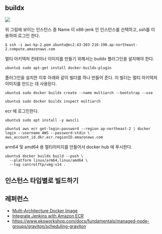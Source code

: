 ## buildx ##

![](https://github.com/gnosia93/eks-grv-mig/blob/main/tutorial/images/ec2-1.png)

위 그림에 보이는 인스턴스 중 Name 이 x86-jenk 인 인스턴스를 선택하고, ssh를 이용하여 로그인 한다.
```
$ ssh -i aws-kp-2.pem ubuntu@ec2-43-203-216-190.ap-northeast-2.compute.amazonaws.com
```

멀티 아키텍처 컨테이너 이미지를 만들기 위해서는 buildx 플러그인을 설치해야 한다. 
```
ubuntu$ sudo apt-get install docker-buildx-plugin
```

플러그인을 설치한 이후 아래와 같이 빌더를 하나 만들어 준다. 이 빌더는 멀티 아키텍처 이미지를 만드는 데 사용된다.  
```
ubuntu$ sudo docker buildx create --name multiarch --bootstrap --use

ubuntu$ sudo docker buildx inspect multiarch
```


ecr 에 로그인한다.
```
ubuntu$ sudo apt install -y awscli

ubuntu$ aws ecr get-login-password --region ap-northeast-2 | docker login --username AWS --password-stdin \
aws_account_id.dkr.ecr.regionID.amazonaws.com
```


arm64 및 amd64 용 멀티이미지를 만들어서 docker hub 에 푸시한다.
```
ubuntu$ docker buildx build --push \
  --platform linux/arm64,linux/amd64 \
  --tag controlftp/vmg:v14 .
```



## 인스턴스 타입별로 빌드하기 ##


## 레퍼런스 ##
* [Multi-Architecture Docker Image](https://medium.com/illumination/multi-architecture-docker-image-3637ba05e5eb)
* [Integrate Jenkins with Amazon ECR](https://medium.com/@lilnya79/integrate-jenkins-with-amazon-ecr-4946ca5b86e1)
* https://www.eksworkshop.com/docs/fundamentals/managed-node-groups/graviton/scheduling-graviton
